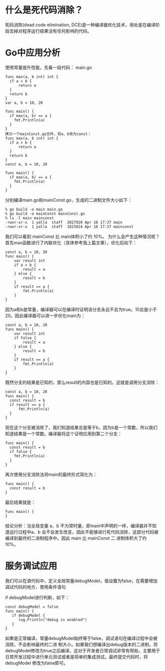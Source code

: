 # 什么是死代码消除？

死码消除(dead code elimination, DCE)是一种编译器优化技术，用处是在编译阶段去掉对程序运行结果没有任何影响的代码。

# Go中应用分析
使用常量提升性能，先看一段代码：
main.go
```
func max(a, b int) int {
  if a > b {
      return a
  }
  return b
}
var a, b = 10, 20

func main() {
  if max(a, b) == a {
    fmt.Println(a)
  }
}
拷贝一个mainConst.go文件，将a、b改为const：
func max(a, b int) int {
  if a > b {
      return a
  }
  return b
}
const a, b = 10, 20

func main() {
  if max(a, b) == a {
    fmt.Println(a)
  }
}
```
分别编译main.go和mainConst.go，生成的二进制文件大小如下：
```
% go build -o main main.go
% go build -o mainConst mainConst.go
% ls -l main mainconst
-rwxr-xr-x  1 yalla  staff  2027920 Apr 16 17:37 main
-rwxr-xr-x  1 yalla  staff  1825824 Apr 16 17:37 mainconst
```
我们可以看到 mainConst 比 main体积小了约 10%。
为什么会产生这种情况呢？
首先max函数进行了内联优化（具体参考我上篇文章），优化后如下：
```
const a, b = 10, 20
func main() {
    var result int
    if a > b {
        result = a
    } else {
        result = b
    }
    if result == a {
        fmt.Println(a)
    }
}
```
因为a和b是常量，编译器可以在编译时证明该分支永远不会为true。10总是小于20。因此编译器可以进一步优化main为：
```
const a, b = 10, 20
func main() {
    var result int
    if false {
        result = a
    } else {
        result = b
    }
    if result == a {
        fmt.Println(a)
    }
}
```

既然分支的结果是已知的，那么result的内容也是已知的。这就是调用分支消除：

```
const a, b = 10, 20
func main() {
  const result = b
  if result == a {
      fmt.Println(a)
  }
}
```

现在这个分支被消除了，我们知道结果总是等于b，因为b是一个常数，所以我们知道结果是一个常数。编译器将这个证明应用到第二个分支：

```
func main() {
  const result = b
  if false {
    fmt.Println(a)
  }
}
```

再次使用分支消除法将main的最终形式简化为：
```
func main() {
  const result = b
}
```

最后结果就是：
```
func main() {
}
```

结论分析：当全局变量 a、b 不为常时量，即main中声明的一样，编译器并不知道运行过程中a、b 会不会发生改变，因此不能够进行死代码消除，这部分代码被编译到最终的二进制程序中。因此 main 比 mainConst 二
进制体积大了约 10%。

# 服务调试应用

我们可以在源代码中，定义全局常量debugModel，值设置为false，在需要增加调试代码的地方，使用条件语句

if debugModel进行判断，如下：
```
const debugModel = false
func main() {
   if debugModel {
      log.Println("debug is enabled")
   }
}
```

如果是正常编译，常量debugModel始终等于false，调试语句在编译过程中会被消除，不会影响最终的二进
制大小。如果我们想编译出debug版本的二进制，将debugModel修改为true之后编译。这对于开发者日常调试非常有帮助，主要用于日常开发过程中进行单元测试或者是简单的集成测试。最终提交代码时，将debugModel
修改为false即可。
